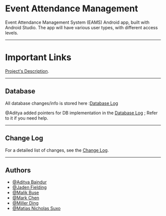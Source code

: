 # Event Attendance Management

Event Attendance Management System (EAMS) Android app, built with Android Studio. The app will have various user types, with different access levels.

---

# Important Links 

[Project's Description](https://uottawa.brightspace.com/d2l/le/content/454762/viewContent/6306214/View). 

---

## Database

All database changes/info is stored here  :[Database Log](Database.md)

@Aditya added pointers for DB implementation in the [Database Log](Database.md) ; Refer to it if you need help. 

---

## Change Log

For a detailed list of changes, see the [Change Log](CHANGELOG.md).

---

## Authors

- [@Aditya Baindur](https://www.github.com/Aditya-Baindur)
- [@Jaden Fielding](https://www.github.com/JadenF404)
- [@Malik Buse](https://www.github.com/mbuse045)
- [@Mark Chen](https://www.github.com/marks-code)
- [@Miller Ding](https://www.github.com/mding022)
- [@Matias Nicholas Suxo](https://www.github.com/matias-io)
